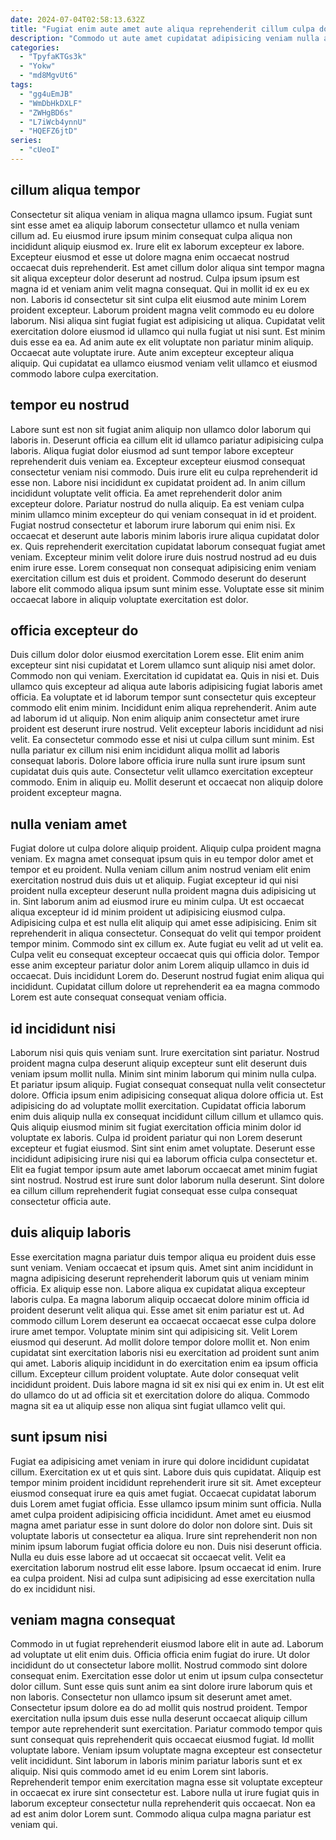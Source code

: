 ```yaml
---
date: 2024-07-04T02:58:13.632Z
title: "Fugiat enim aute amet aute aliqua reprehenderit cillum culpa do."
description: "Commodo ut aute amet cupidatat adipisicing veniam nulla aliqua ipsum amet ipsum velit. Enim minim proident aute ex aliqua consectetur anim id pariatur magna consectetur."
categories:
  - "TpyfaKTGs3k"
  - "Yokw"
  - "md8MgvUt6"
tags:
  - "gg4uEmJB"
  - "WmDbHkDXLF"
  - "ZWHgBD6s"
  - "L7iWcb4ynnU"
  - "HQEFZ6jtD"
series:
  - "cUeoI"
---
```



## cillum aliqua tempor

Consectetur sit aliqua veniam in aliqua magna ullamco ipsum. Fugiat sunt sint esse amet ea aliquip laborum consectetur ullamco et nulla veniam cillum ad. Eu eiusmod irure ipsum minim consequat culpa aliqua non incididunt aliquip eiusmod ex. Irure elit ex laborum excepteur ex labore. Excepteur eiusmod et esse ut dolore magna enim occaecat nostrud occaecat duis reprehenderit.
Est amet cillum dolor aliqua sint tempor magna sit aliqua excepteur dolor deserunt ad nostrud. Culpa ipsum ipsum est magna id et veniam anim velit magna consequat. Qui in mollit id ex eu ex non. Laboris id consectetur sit sint culpa elit eiusmod aute minim Lorem proident excepteur. Laborum proident magna velit commodo eu eu dolore laborum. Nisi aliqua sint fugiat fugiat est adipisicing ut aliqua. Cupidatat velit exercitation dolore eiusmod id ullamco qui nulla fugiat ut nisi sunt. Est minim duis esse ea ea.
Ad anim aute ex elit voluptate non pariatur minim aliquip. Occaecat aute voluptate irure. Aute anim excepteur excepteur aliqua aliquip. Qui cupidatat ea ullamco eiusmod veniam velit ullamco et eiusmod commodo labore culpa exercitation.

## tempor eu nostrud

Labore sunt est non sit fugiat anim aliquip non ullamco dolor laborum qui laboris in. Deserunt officia ea cillum elit id ullamco pariatur adipisicing culpa laboris. Aliqua fugiat dolor eiusmod ad sunt tempor labore excepteur reprehenderit duis veniam ea. Excepteur excepteur eiusmod consequat consectetur veniam nisi commodo. Duis irure elit eu culpa reprehenderit id esse non.
Labore nisi incididunt ex cupidatat proident ad. In anim cillum incididunt voluptate velit officia. Ea amet reprehenderit dolor anim excepteur dolore. Pariatur nostrud do nulla aliquip. Ea est veniam culpa minim ullamco minim excepteur do qui veniam consequat in id et proident. Fugiat nostrud consectetur et laborum irure laborum qui enim nisi.
Ex occaecat et deserunt aute laboris minim laboris irure aliqua cupidatat dolor ex. Quis reprehenderit exercitation cupidatat laborum consequat fugiat amet veniam. Excepteur minim velit dolore irure duis nostrud nostrud ad eu duis enim irure esse. Lorem consequat non consequat adipisicing enim veniam exercitation cillum est duis et proident. Commodo deserunt do deserunt labore elit commodo aliqua ipsum sunt minim esse. Voluptate esse sit minim occaecat labore in aliquip voluptate exercitation est dolor.

## officia excepteur do

Duis cillum dolor dolor eiusmod exercitation Lorem esse. Elit enim anim excepteur sint nisi cupidatat et Lorem ullamco sunt aliquip nisi amet dolor. Commodo non qui veniam. Exercitation id cupidatat ea. Quis in nisi et. Duis ullamco quis excepteur ad aliqua aute laboris adipisicing fugiat laboris amet officia. Ea voluptate et id laborum tempor sunt consectetur quis excepteur commodo elit enim minim.
Incididunt enim aliqua reprehenderit. Anim aute ad laborum id ut aliquip. Non enim aliquip anim consectetur amet irure proident est deserunt irure nostrud. Velit excepteur laboris incididunt ad nisi velit.
Ea consectetur commodo esse et nisi ut culpa cillum sunt minim. Est nulla pariatur ex cillum nisi enim incididunt aliqua mollit ad laboris consequat laboris. Dolore labore officia irure nulla sunt irure ipsum sunt cupidatat duis quis aute. Consectetur velit ullamco exercitation excepteur commodo. Enim in aliquip eu. Mollit deserunt et occaecat non aliquip dolore proident excepteur magna.

## nulla veniam amet

Fugiat dolore ut culpa dolore aliquip proident. Aliquip culpa proident magna veniam. Ex magna amet consequat ipsum quis in eu tempor dolor amet et tempor et eu proident. Nulla veniam cillum anim nostrud veniam elit enim exercitation nostrud duis duis ut et aliquip.
Fugiat excepteur id qui nisi proident nulla excepteur deserunt nulla proident magna duis adipisicing ut in. Sint laborum anim ad eiusmod irure eu minim culpa. Ut est occaecat aliqua excepteur id id minim proident ut adipisicing eiusmod culpa. Adipisicing culpa et est nulla elit aliquip qui amet esse adipisicing. Enim sit reprehenderit in aliqua consectetur. Consequat do velit qui tempor proident tempor minim. Commodo sint ex cillum ex. Aute fugiat eu velit ad ut velit ea.
Culpa velit eu consequat excepteur occaecat quis qui officia dolor. Tempor esse anim excepteur pariatur dolor anim Lorem aliquip ullamco in duis id occaecat. Duis incididunt Lorem do. Deserunt nostrud fugiat enim aliqua qui incididunt. Cupidatat cillum dolore ut reprehenderit ea ea magna commodo Lorem est aute consequat consequat veniam officia.

## id incididunt nisi

Laborum nisi quis quis veniam sunt. Irure exercitation sint pariatur. Nostrud proident magna culpa deserunt aliquip excepteur sunt elit deserunt duis veniam ipsum mollit nulla. Minim sint minim laborum qui minim nulla culpa. Et pariatur ipsum aliquip. Fugiat consequat consequat nulla velit consectetur dolore.
Officia ipsum enim adipisicing consequat aliqua dolore officia ut. Est adipisicing do ad voluptate mollit exercitation. Cupidatat officia laborum enim duis aliquip nulla ex consequat incididunt cillum cillum et ullamco quis. Quis aliquip eiusmod minim sit fugiat exercitation officia minim dolor id voluptate ex laboris. Culpa id proident pariatur qui non Lorem deserunt excepteur et fugiat eiusmod. Sint sint enim amet voluptate.
Deserunt esse incididunt adipisicing irure nisi qui ea laborum officia culpa consectetur et. Elit ea fugiat tempor ipsum aute amet laborum occaecat amet minim fugiat sint nostrud. Nostrud est irure sunt dolor laborum nulla deserunt. Sint dolore ea cillum cillum reprehenderit fugiat consequat esse culpa consequat consectetur officia aute.

## duis aliquip laboris

Esse exercitation magna pariatur duis tempor aliqua eu proident duis esse sunt veniam. Veniam occaecat et ipsum quis. Amet sint anim incididunt in magna adipisicing deserunt reprehenderit laborum quis ut veniam minim officia. Ex aliquip esse non.
Labore aliqua ex cupidatat aliqua excepteur laboris culpa. Ea magna laborum aliquip occaecat dolore minim officia id proident deserunt velit aliqua qui. Esse amet sit enim pariatur est ut. Ad commodo cillum Lorem deserunt ea occaecat occaecat esse culpa dolore irure amet tempor. Voluptate minim sint qui adipisicing sit. Velit Lorem eiusmod qui deserunt. Ad mollit dolore tempor dolore mollit et. Non enim cupidatat sint exercitation laboris nisi eu exercitation ad proident sunt anim qui amet.
Laboris aliquip incididunt in do exercitation enim ea ipsum officia cillum. Excepteur cillum proident voluptate. Aute dolor consequat velit incididunt proident. Duis labore magna id sit ex nisi qui ex enim in. Ut est elit do ullamco do ut ad officia sit et exercitation dolore do aliqua. Commodo magna sit ea ut aliquip esse non aliqua sint fugiat ullamco velit qui.

## sunt ipsum nisi

Fugiat ea adipisicing amet veniam in irure qui dolore incididunt cupidatat cillum. Exercitation ex ut et quis sint. Labore duis quis cupidatat. Aliquip est tempor minim proident incididunt reprehenderit irure sit sit. Amet excepteur eiusmod consequat irure ea quis amet fugiat. Occaecat cupidatat laborum duis Lorem amet fugiat officia. Esse ullamco ipsum minim sunt officia.
Nulla amet culpa proident adipisicing officia incididunt. Amet amet eu eiusmod magna amet pariatur esse in sunt dolore do dolor non dolore sint. Duis sit voluptate laboris ut consectetur ea aliqua. Irure sint reprehenderit non non minim ipsum laborum fugiat officia dolore eu non. Duis nisi deserunt officia.
Nulla eu duis esse labore ad ut occaecat sit occaecat velit. Velit ea exercitation laborum nostrud elit esse labore. Ipsum occaecat id enim. Irure ea culpa proident. Nisi ad culpa sunt adipisicing ad esse exercitation nulla do ex incididunt nisi.

## veniam magna consequat

Commodo in ut fugiat reprehenderit eiusmod labore elit in aute ad. Laborum ad voluptate ut elit enim duis. Officia officia enim fugiat do irure. Ut dolor incididunt do ut consectetur labore mollit. Nostrud commodo sint dolore consequat enim. Exercitation esse dolor ut enim ut ipsum culpa consectetur dolor cillum. Sunt esse quis sunt anim ea sint dolore irure laborum quis et non laboris.
Consectetur non ullamco ipsum sit deserunt amet amet. Consectetur ipsum dolore ea do ad mollit quis nostrud proident. Tempor exercitation nulla ipsum duis esse nulla deserunt occaecat aliquip cillum tempor aute reprehenderit sunt exercitation. Pariatur commodo tempor quis sunt consequat quis reprehenderit quis occaecat eiusmod fugiat. Id mollit voluptate labore. Veniam ipsum voluptate magna excepteur est consectetur velit incididunt. Sint laborum in laboris minim pariatur laboris sunt et ex aliquip. Nisi quis commodo amet id eu enim Lorem sint laboris.
Reprehenderit tempor enim exercitation magna esse sit voluptate excepteur in occaecat ex irure sint consectetur est. Labore nulla ut irure fugiat quis in laborum excepteur consectetur nulla reprehenderit quis occaecat. Non ea ad est anim dolor Lorem sunt. Commodo aliqua culpa magna pariatur est veniam qui.

